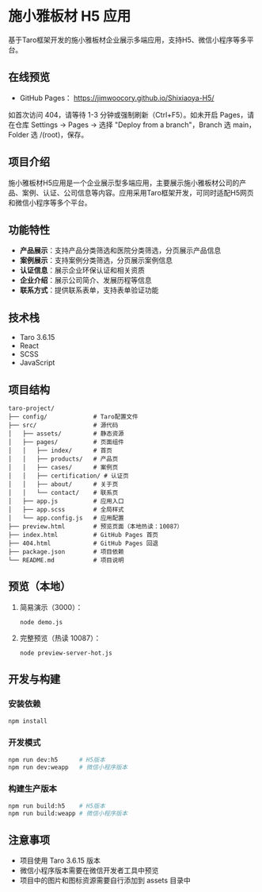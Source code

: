 # 施小雅板材 H5 应用

基于Taro框架开发的施小雅板材企业展示多端应用，支持H5、微信小程序等多平台。

## 在线预览

- GitHub Pages： https://jimwoocory.github.io/Shixiaoya-H5/

如首次访问 404，请等待 1-3 分钟或强制刷新（Ctrl+F5）。如未开启 Pages，请在仓库 Settings → Pages → 选择 "Deploy from a branch"，Branch 选 main，Folder 选 /(root)，保存。

## 项目介绍

施小雅板材H5应用是一个企业展示型多端应用，主要展示施小雅板材公司的产品、案例、认证、公司信息等内容。应用采用Taro框架开发，可同时适配H5网页和微信小程序等多个平台。

## 功能特性

- **产品展示**：支持产品分类筛选和医院分类筛选，分页展示产品信息
- **案例展示**：支持案例分类筛选，分页展示案例信息
- **认证信息**：展示企业环保认证和相关资质
- **企业介绍**：展示公司简介、发展历程等信息
- **联系方式**：提供联系表单，支持表单验证功能

## 技术栈

- Taro 3.6.15
- React
- SCSS
- JavaScript

## 项目结构

```
taro-project/
├── config/             # Taro配置文件
├── src/                # 源代码
│   ├── assets/         # 静态资源
│   ├── pages/          # 页面组件
│   │   ├── index/      # 首页
│   │   ├── products/   # 产品页
│   │   ├── cases/      # 案例页
│   │   ├── certification/ # 认证页
│   │   ├── about/      # 关于页
│   │   └── contact/    # 联系页
│   ├── app.js          # 应用入口
│   ├── app.scss        # 全局样式
│   └── app.config.js   # 应用配置
├── preview.html        # 预览页面（本地热读：10087）
├── index.html          # GitHub Pages 首页
├── 404.html            # GitHub Pages 回退
├── package.json        # 项目依赖
└── README.md           # 项目说明
```

## 预览（本地）

1. 简易演示（3000）：
   ```
   node demo.js
   ```
2. 完整预览（热读 10087）：
   ```
   node preview-server-hot.js
   ```

## 开发与构建

### 安装依赖
```bash
npm install
```

### 开发模式
```bash
npm run dev:h5      # H5版本
npm run dev:weapp   # 微信小程序版本
```

### 构建生产版本
```bash
npm run build:h5    # H5版本
npm run build:weapp # 微信小程序版本
```

## 注意事项

- 项目使用 Taro 3.6.15 版本
- 微信小程序版本需要在微信开发者工具中预览
- 项目中的图片和图标资源需要自行添加到 assets 目录中